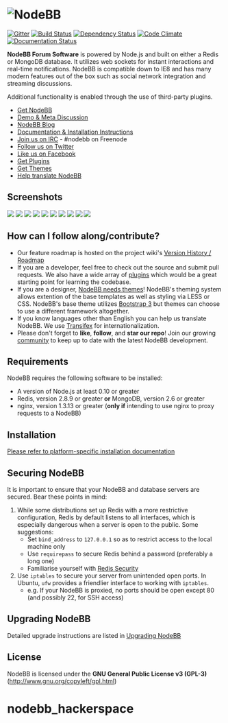 # <img alt="NodeBB" src="http://i.imgur.com/mYxPPtB.png" />

[![Gitter](https://badges.gitter.im/Join%20Chat.svg)](https://gitter.im/NodeBB/NodeBB?utm_source=badge&utm_medium=badge&utm_campaign=pr-badge&utm_content=badge)
[![Build Status](https://travis-ci.org/NodeBB/NodeBB.svg?branch=master)](https://travis-ci.org/NodeBB/NodeBB)
[![Dependency Status](https://david-dm.org/nodebb/nodebb.svg)](https://david-dm.org/nodebb/nodebb)
[![Code Climate](https://codeclimate.com/github/NodeBB/NodeBB/badges/gpa.svg)](https://codeclimate.com/github/NodeBB/NodeBB)
[![Documentation Status](https://readthedocs.org/projects/nodebb/badge/?version=latest)](https://readthedocs.org/projects/nodebb/?badge=latest)

**NodeBB Forum Software** is powered by Node.js and built on either a Redis or MongoDB database. It utilizes web sockets for instant interactions and real-time notifications. NodeBB is compatible down to IE8 and has many modern features out of the box such as social network integration and streaming discussions.

Additional functionality is enabled through the use of third-party plugins.

* [Get NodeBB](http://www.nodebb.org/ "NodeBB")
* [Demo & Meta Discussion](http://community.nodebb.org)
* [NodeBB Blog](http://blog.nodebb.org)
* [Documentation & Installation Instructions](http://docs.nodebb.org)
* [Join us on IRC](https://kiwiirc.com/client/irc.freenode.net/nodebb) - #nodebb on Freenode
* [Follow us on Twitter](http://www.twitter.com/NodeBB/ "NodeBB Twitter")
* [Like us on Facebook](http://www.facebook.com/NodeBB/ "NodeBB Facebook")
* [Get Plugins](http://community.nodebb.org/category/7/nodebb-plugins "NodeBB Plugins")
* [Get Themes](http://community.nodebb.org/category/10/nodebb-themes "NodeBB Themes")
* [Help translate NodeBB](https://www.transifex.com/projects/p/nodebb/)

## Screenshots

[<img src="http://i.imgur.com/FLOUuIqb.png" />](http://i.imgur.com/FLOUuIq.png)&nbsp;[<img src="http://i.imgur.com/Ud1LrfIb.png" />](http://i.imgur.com/Ud1LrfI.png)&nbsp;[<img src="http://i.imgur.com/ZC8W39ab.png" />](http://i.imgur.com/ZC8W39a.png)&nbsp;[<img src="http://i.imgur.com/o90kVPib.png" />](http://i.imgur.com/o90kVPi.png)&nbsp;[<img src="http://i.imgur.com/AaRRrU2b.png" />](http://i.imgur.com/AaRRrU2.png)&nbsp;[<img src="http://i.imgur.com/LmHtPhob.png" />](http://i.imgur.com/LmHtPho.png)&nbsp;[<img src="http://i.imgur.com/paiJPJkb.jpg" />](http://i.imgur.com/paiJPJk.jpg)&nbsp;[<img src="http://i.imgur.com/ZfavPHDb.png" />](http://i.imgur.com/ZfavPHD.png)&nbsp;[<img src="http://i.imgur.com/8OLssij.png" />](http://i.imgur.com/8OLssij.png)&nbsp;[<img src="http://i.imgur.com/JKOc0LZ.png"/>](http://i.imgur.com/JKOc0LZ.png)

## How can I follow along/contribute?

* Our feature roadmap is hosted on the project wiki's [Version History / Roadmap](https://github.com/NodeBB/NodeBB/wiki/Version-History-%26-Roadmap)
* If you are a developer, feel free to check out the source and submit pull requests. We also have a wide array of [plugins](http://community.nodebb.org/category/7/nodebb-plugins) which would be a great starting point for learning the codebase.
* If you are a designer, [NodeBB needs themes](http://community.nodebb.org/category/10/nodebb-themes)! NodeBB's theming system allows extention of the base templates as well as styling via LESS or CSS. NodeBB's base theme utilizes [Bootstrap 3](http://getbootstrap.com/) but themes can choose to use a different framework altogether.
* If you know languages other than English you can help us translate NodeBB. We use [Transifex](https://www.transifex.com/projects/p/nodebb/) for internationalization.
* Please don't forget to **like**, **follow**, and **star our repo**! Join our growing [community](http://community.nodebb.org) to keep up to date with the latest NodeBB development.

## Requirements

NodeBB requires the following software to be installed:

* A version of Node.js at least 0.10 or greater
* Redis, version 2.8.9 or greater **or** MongoDB, version 2.6 or greater
* nginx, version 1.3.13 or greater (**only if** intending to use nginx to proxy requests to a NodeBB)

## Installation

[Please refer to platform-specific installation documentation](http://docs.nodebb.org/en/latest/installing/os.html)

## Securing NodeBB

It is important to ensure that your NodeBB and database servers are secured. Bear these points in mind:

1. While some distributions set up Redis with a more restrictive configuration, Redis by default listens to all interfaces, which is especially dangerous when a server is open to the public. Some suggestions:
    * Set `bind_address` to `127.0.0.1` so as to restrict access  to the local machine only
    * Use `requirepass` to secure Redis behind a password (preferably a long one)
    * Familiarise yourself with [Redis Security](http://redis.io/topics/security)
2. Use `iptables` to secure your server from unintended open ports. In Ubuntu, `ufw` provides a friendlier interface to working with `iptables`.
    * e.g. If your NodeBB is proxied, no ports should be open except 80 (and possibly 22, for SSH access)

## Upgrading NodeBB

Detailed upgrade instructions are listed in [Upgrading NodeBB](https://docs.nodebb.org/en/latest/upgrading/index.html)

## License

NodeBB is licensed under the **GNU General Public License v3 (GPL-3)** (http://www.gnu.org/copyleft/gpl.html)
# nodebb_hackerspace
